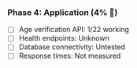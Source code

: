 ### Phase 4: Application (4% 🔴)
- [ ] Age verification API: 1/22 working
- [ ] Health endpoints: Unknown
- [ ] Database connectivity: Untested
- [ ] Response times: Not measured
